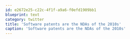 ```yaml
---
id: e2672e25-c22c-4f1f-a9a6-f0efd1909bb1
blueprint: text
category: twitter
title: 'Software patents are the NDAs of the 2010s'
caption: 'Software patents are the NDAs of the 2010s'
---
```

